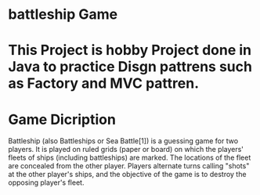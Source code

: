 # battleship Game

# This Project is hobby Project done in Java to practice Disgn pattrens such as Factory and MVC pattren.

# Game Dicription 
Battleship (also Battleships or Sea Battle[1]) is a guessing game for two players. It is played on ruled grids (paper or board) on which the players' fleets of ships (including battleships) are marked. The locations of the fleet are concealed from the other player. Players alternate turns calling "shots" at the other player's ships, and the objective of the game is to destroy the opposing player's fleet.
